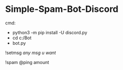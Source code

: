 # Simple-Spam-Bot-Discord

cmd:
* python3 -m pip install -U discord.py
* cd c:/Bot
* bot.py

!setmsg *any msg u want*
  
!spam @ping amount
